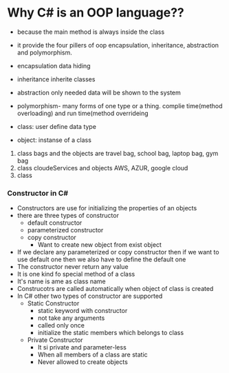 ﻿# Why C# is an OOP language??

* because the main method is always inside the class
* it provide the four pillers of oop encapsulation, inheritance, abstraction and polymorphism.
* encapsulation data hiding
* inheritance inherite classes
* abstraction only needed data will be shown to the system
* polymorphism- many forms of one type or a thing. complie time(method overloading) and run time(method overrideing

* class: user define data type
* object: instanse of a class 
1. class bags and the objects are travel bag, school bag, laptop bag, gym bag
2. class cloudeServices and objects AWS, AZUR, google cloud
3. class 

### Constructor in C#

- Constructors are use for initializing the properties of an objects
- there are three types of constructor
	- default constructor
	- parameterized constructor
	- copy constructor
		- Want to create new object from exist object
- If we declare any parameterized or copy constructor then if we want to use default one then we also have to define the default one
- The constructor never return any value 
- It is one kind fo special method of a class
- It's name is ame as class name
- Construcotrs are called automatically when object of class is created
- In C# other two types of constructor are supported
	- Static Constructor
		- static keyword with constructor
		- not take any arguments
		- called only once
		- initialize the static members which belongs to class
	- Private Constructor
		- It si private and parameter-less
		- When all members of a class are static
		- Never allowed to create objects